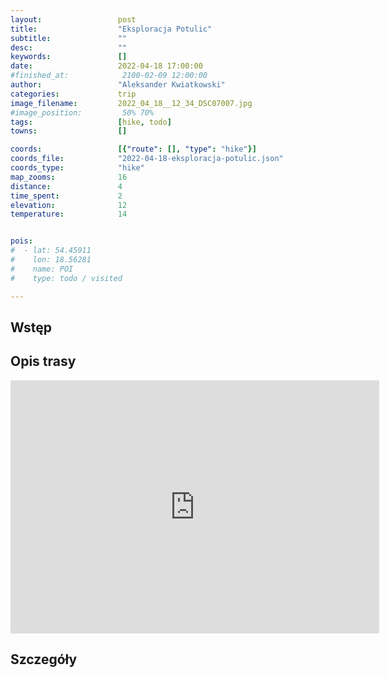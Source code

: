 ```yaml
---
layout:                 post
title:                  "Eksploracja Potulic"
subtitle:               ""
desc:                   ""
keywords:               []
date:                   2022-04-18 17:00:00
#finished_at:            2100-02-09 12:00:00
author:                 "Aleksander Kwiatkowski"
categories:             trip
image_filename:         2022_04_18__12_34_DSC07007.jpg
#image_position:         50% 70%
tags:                   [hike, todo]
towns:                  []

coords:                 [{"route": [], "type": "hike"}]
coords_file:            "2022-04-18-eksploracja-potulic.json"
coords_type:            "hike"
map_zooms:              16
distance:               4
time_spent:             2
elevation:              12
temperature:            14


pois:
#  - lat: 54.45911
#    lon: 18.56281
#    name: POI
#    type: todo / visited

---
```



## Wstęp

## Opis trasy

<iframe height='405' width='590' frameborder='0' allowtransparency='true' scrolling='no' src='https://www.strava.com/activities/7048094129/embed/9a8599560595e7ad72530b1ef7ca3d9d2bc82a1a'></iframe>

## Szczegóły
